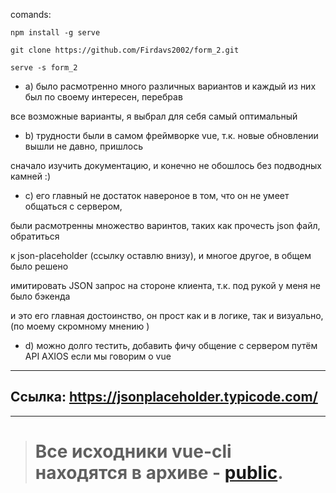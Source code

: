 comands:

    npm install -g serve
    
    git clone https://github.com/Firdavs2002/form_2.git
    
    serve -s form_2

- a) было расмотренно много различных вариантов и каждый из них был по своему интересен, перебрав

все возможные варианты, я выбрал для себя самый оптимальный

- b) трудности были в самом фреймворке vue, т.к. новые обновлении вышли не давно, пришлось

сначало изучить документацию, и конечно не обошлось без подводных камней :)

- c) его главный не достаток навероное в том, что он не умеет общаться с сервером,

были расмотренны множество варинтов, таких как прочесть json файл, обратиться

к json-placeholder (ссылку оставлю внизу), и многое другое, в общем было решено

имитировать JSON запрос на стороне клиента, т.к. под рукой у меня не было бэкенда

и это его главная достоинство, он прост как и в логике, так и визуально, (по моему скромному мнению )

- d) можно долго тестить, добавить фичу общение с сервером путём API AXIOS если мы говорим о vue

------
## Cсылка: https://jsonplaceholder.typicode.com/
------

> # Все исходники vue-cli находятся в архиве - [public](https://github.com/Firdavs2002/form_2/blob/master/public.zip).

